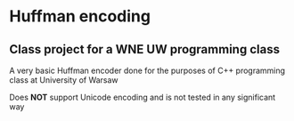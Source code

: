 # Huffman encoding

## Class project for a WNE UW programming class

A very basic Huffman encoder done for the purposes of C++ programming class at University of Warsaw

Does **NOT** support Unicode encoding and is not tested in any significant way
